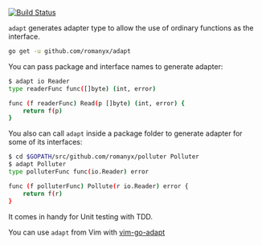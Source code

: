 [![Build Status](https://travis-ci.org/romanyx/adapt.svg?branch=master)](https://travis-ci.org/romanyx/adapt)

`adapt` generates adapter type to allow the use of ordinary functions as the interface.

```bash
go get -u github.com/romanyx/adapt
```

You can pass package and interface names to generate adapter:

```bash
$ adapt io Reader
type readerFunc func([]byte) (int, error)

func (f readerFunc) Read(p []byte) (int, error) {
	return f(p)
}
```

You also can call `adapt` inside a package folder to generate adapter for some of its interfaces:

```bash
$ cd $GOPATH/src/github.com/romanyx/polluter Polluter
$ adapt Polluter
type polluterFunc func(io.Reader) error

func (f polluterFunc) Pollute(r io.Reader) error {
	return f(r)
}
```

It comes in handy for Unit testing with TDD.

You can use `adapt` from Vim with [vim-go-adapt](https://github.com/romanyx/vim-go-adapt)

